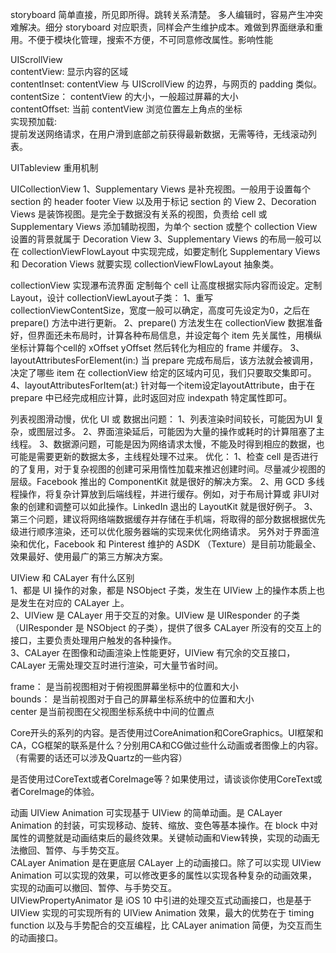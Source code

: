 









storyboard   简单直接，所见即所得。跳转关系清楚。
多人编辑时，容易产生冲突难解决。细分 storyboard 对应职责，同样会产生维护成本。难做到界面继承和重用。不便于模块化管理，搜索不方便，不可同意修改属性。影响性能





UIScrollView  
contentView: 显示内容的区域  
contentInset: contentView 与 UIScrollView 的边界，与网页的 padding 类似。  
contentSize： contentView 的大小，一般超过屏幕的大小  
contentOffset: 当前 contentView 浏览位置左上角点的坐标  
实现预加载:  
提前发送网络请求，在用户滑到底部之前获得最新数据，无需等待，无线滚动列表。  


UITableview 重用机制


UICollectionView
1、Supplementary Views 是补充视图。一般用于设置每个 section 的 header footer View 以及用于标记 section 的 View
2、Decoration Views 是装饰视图。是完全于数据没有关系的视图，负责给 cell 或 Supplementary Views 添加辅助视图，为单个 section 或整个 collection View 设置的背景就属于  Decoration View
3、Supplementary Views 的布局一般可以在 collectionViewFlowLayout 中实现完成，如要定制化 Supplementary Views 和 Decoration Views 就要实现 collectionViewFlowLayout 抽象类。

collectionView 实现瀑布流界面
定制每个 cell 让高度根据实际内容而设定。定制 Layout，设计 collectionViewLayout子类：
1、重写 collectionViewContentSize，宽度一般可以确定，高度可先设定为0，之后在 prepare() 方法中进行更新。
2、prepare() 方法发生在 collectionView 数据准备好，但界面还未布局时，计算各种布局信息，并设定每个 item 先关属性，用横纵坐标计算每个cell的 xOffset yOffset 然后转化为相应的 frame 并缓存。
3、layoutAttributesForElement(in:) 当 prepare 完成布局后，该方法就会被调用，决定了哪些 item 在 collectionView 给定的区域内可见，我们只要取交集即可。
4、layoutAttributesForItem(at:) 针对每一个item设定layoutAttribute，由于在 prepare 中已经完成相应计算，此时返回对应 indexpath 特定属性即可。





列表视图滑动慢，优化
UI 或 数据出问题：
1、列表渲染时间较长，可能因为UI 复杂，或图层过多。
2、界面渲染延后，可能因为大量的操作或耗时的计算阻塞了主线程。
3、数据源问题，可能是因为网络请求太慢，不能及时得到相应的数据，也可能是需要更新的数据太多，主线程处理不过来。
优化：
1、检查 cell 是否进行的了复用，对于复杂视图的创建可采用惰性加载来推迟创建时间。尽量减少视图的层级。Facebook 推出的 ComponentKit 就是很好的解决方案。
2、用 GCD 多线程操作，将复杂计算放到后端线程，并进行缓存。例如，对于布局计算或 非UI对象的创建和调整可以如此操作。LinkedIn 退出的 LayoutKit 就是很好例子。
3、第三个问题，建议将网络端数据缓存并存储在手机端，将取得的部分数据根据优先级进行顺序渲染，还可以优化服务器端的实现来优化网络请求。
另外对于界面渲染和优化，Facebook 和 Pinterest 维护的 ASDK （Texture）是目前功能最全、效果最好、使用最广的第三方解决方案。





UIView 和 CALayer 有什么区别  
1、都是 UI 操作的对象，都是 NSObject 子类，发生在 UIView 上的操作本质上也是发生在对应的 CALayer 上。  
2、UIView 是 CALayer 用于交互的对象。UIView 是 UIResponder 的子类（UIResponder 是 NSObject 的子类），提供了很多 CALayer 所没有的交互上的接口，主要负责处理用户触发的各种操作。  
3、CALayer 在图像和动画渲染上性能更好，UIView 有冗余的交互接口，CALayer 无需处理交互时进行渲染，可大量节省时间。   

frame： 是当前视图相对于俯视图屏幕坐标中的位置和大小  
bounds： 是当前视图对于自己的屏幕坐标系统中的位置和大小  
center 是当前视图在父视图坐标系统中中间的位置点  
 


Core开头的系列的内容。是否使用过CoreAnimation和CoreGraphics。UI框架和CA，CG框架的联系是什么？分别用CA和CG做过些什么动画或者图像上的内容。（有需要的话还可以涉及Quartz的一些内容）





是否使用过CoreText或者CoreImage等？如果使用过，请谈谈你使用CoreText或者CoreImage的体验。



动画
UIView Animation 可实现基于 UIView 的简单动画。是 CALayer Animation 的封装，可实现移动、旋转、缩放、变色等基本操作。在 block 中对属性的调整就是动画结束后的最终效果。关键帧动画和View转换，实现的动画无法撤回、暂停、与手势交互。  
CALayer Animation 是在更底层 CALayer 上的动画接口。除了可以实现 UIView Animation 可以实现的效果，可以修改更多的属性以实现各种复杂的动画效果，实现的动画可以撤回、暂停、与手势交互。  
UIViewPropertyAnimator 是 iOS 10 中引进的处理交互式动画接口，也是基于 UIView 实现的可实现所有的 UIView Animation 效果，最大的优势在于 timing function 以及与手势配合的交互编程，比 CALayer animation 简便，为交互而生的动画接口。



